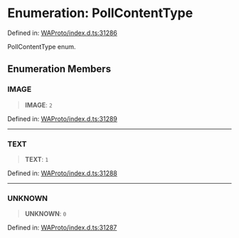 # Enumeration: PollContentType

Defined in: [WAProto/index.d.ts:31286](https://github.com/Fokusdotid/bail/blob/043003e0dc220c8f52aef36f90c7026f3a192427/WAProto/index.d.ts#L31286)

PollContentType enum.

## Enumeration Members

### IMAGE

> **IMAGE**: `2`

Defined in: [WAProto/index.d.ts:31289](https://github.com/Fokusdotid/bail/blob/043003e0dc220c8f52aef36f90c7026f3a192427/WAProto/index.d.ts#L31289)

***

### TEXT

> **TEXT**: `1`

Defined in: [WAProto/index.d.ts:31288](https://github.com/Fokusdotid/bail/blob/043003e0dc220c8f52aef36f90c7026f3a192427/WAProto/index.d.ts#L31288)

***

### UNKNOWN

> **UNKNOWN**: `0`

Defined in: [WAProto/index.d.ts:31287](https://github.com/Fokusdotid/bail/blob/043003e0dc220c8f52aef36f90c7026f3a192427/WAProto/index.d.ts#L31287)

